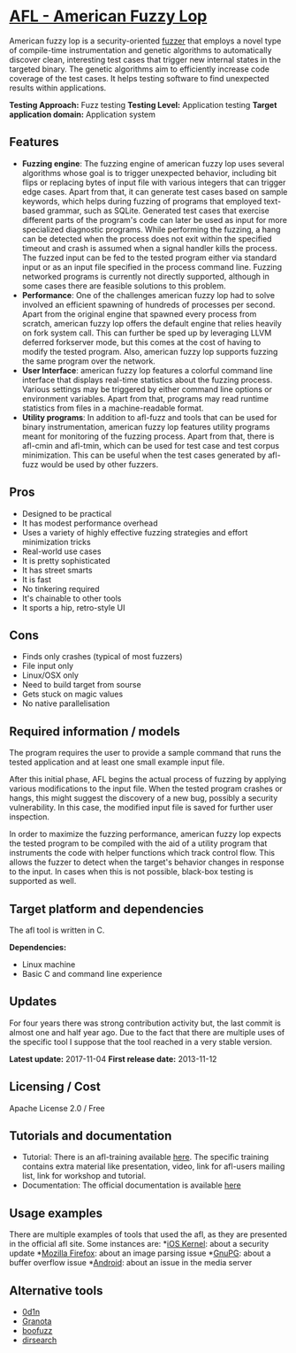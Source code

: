 # [AFL - American Fuzzy Lop](http://lcamtuf.coredump.cx/afl/)
American fuzzy lop is a security-oriented [fuzzer](https://en.wikipedia.org/wiki/Fuzzing) that employs a novel type of compile-time instrumentation and genetic algorithms to automatically discover clean, interesting test cases that trigger new internal states in the targeted binary. The genetic algorithms aim to efficiently increase code coverage of the test cases. It helps testing software to find unexpected results within applications.

**Testing Approach:** Fuzz testing
**Testing Level:** Application testing
**Target application domain:** Application system

## Features
* **Fuzzing engine**: The fuzzing engine of american fuzzy lop uses several algorithms whose goal is to trigger unexpected behavior, including bit flips or replacing bytes of input file with various integers that can trigger edge cases. Apart from that, it can generate test cases based on sample keywords, which helps during fuzzing of programs that employed text-based grammar, such as SQLite. Generated test cases that exercise different parts of the program's code can later be used as input for more specialized diagnostic programs. While performing the fuzzing, a hang can be detected when the process does not exit within the specified timeout and crash is assumed when a signal handler kills the process. The fuzzed input can be fed to the tested program either via standard input or as an input file specified in the process command line. Fuzzing networked programs is currently not directly supported, although in some cases there are feasible solutions to this problem.
* **Performance**: One of the challenges american fuzzy lop had to solve involved an efficient spawning of hundreds of processes per second. Apart from the original engine that spawned every process from scratch, american fuzzy lop offers the default engine that relies heavily on fork system call. This can further be sped up by leveraging LLVM deferred forkserver mode, but this comes at the cost of having to modify the tested program. Also, american fuzzy lop supports fuzzing the same program over the network.
* **User Interface**: american fuzzy lop features a colorful command line interface that displays real-time statistics about the fuzzing process. Various settings may be triggered by either command line options or environment variables. Apart from that, programs may read runtime statistics from files in a machine-readable format.
* **Utility programs**: In addition to afl-fuzz and tools that can be used for binary instrumentation, american fuzzy lop features utility programs meant for monitoring of the fuzzing process. Apart from that, there is afl-cmin and afl-tmin, which can be used for test case and test corpus minimization. This can be useful when the test cases generated by afl-fuzz would be used by other fuzzers.

## Pros
* Designed to be practical
* It has modest performance overhead
* Uses a variety of highly effective fuzzing strategies and effort minimization tricks
* Real-world use cases 
* It is pretty sophisticated
* It has street smarts
* It is fast
* No tinkering required
* It's chainable to other tools
* It sports a hip, retro-style UI

## Cons
* Finds only crashes (typical of most fuzzers)
* File input only
* Linux/OSX only
* Need to build target from sourse
* Gets stuck on magic values
* No native parallelisation

## Required information / models
The program requires the user to provide a sample command that runs the tested application and at least one small example input file. 

After this initial phase, AFL begins the actual process of fuzzing by applying various modifications to the input file. When the tested program crashes or hangs, this might suggest the discovery of a new bug, possibly a security vulnerability. In this case, the modified input file is saved for further user inspection.

In order to maximize the fuzzing performance, american fuzzy lop expects the tested program to be compiled with the aid of a utility program that instruments the code with helper functions which track control flow. This allows the fuzzer to detect when the target's behavior changes in response to the input. In cases when this is not possible, black-box testing is supported as well.

## Target platform and dependencies
The afl tool is written in C.

**Dependencies:** 
* Linux machine
* Basic C and command line experience

## Updates
For four years there was strong contribution activity but, the last commit is almost one and half year ago. Due to the fact that there are multiple uses of the specific tool I suppose that the tool reached in a very stable version.  

**Latest update:** 2017-11-04
**First release date:** 2013-11-12

## Licensing / Cost
Apache License 2.0 / Free

## Tutorials and documentation
* Tutorial: There is an afl-training available [here](https://github.com/ThalesIgnite/afl-training). The specific training contains extra material like presentation, video, link for afl-users mailing list, link for workshop and tutorial.
* Documentation: The official documentation is available [here](http://lcamtuf.coredump.cx/afl/QuickStartGuide.txt)

## Usage examples
There are multiple examples of tools that used the afl, as they are presented in the official afl site. Some instances are:
*[iOS Kernel](https://support.apple.com/en-us/HT208331): about a security update
*[Mozilla Firefox](https://lcamtuf.blogspot.com/2014/09/cve-2014-1564-uninitialized-memory-when.html): about an image parsing issue
*[GnuPG](https://blog.fuzzing-project.org/2-Buffer-overflow-and-other-minor-issues-in-GnuPG-and-libksba-TFPA-0012014.html): about a buffer overflow issue
*[Android](https://www.blackhat.com/docs/us-15/materials/us-15-Drake-Stagefright-Scary-Code-In-The-Heart-Of-Android.pdf): about an issue in the media server

## Alternative tools
* [0d1n](https://github.com/CoolerVoid/0d1n/)
* [Granota](https://github.com/valldrac/granota)
* [boofuzz](https://github.com/jtpereyda/boofuzz)
* [dirsearch](https://github.com/maurosoria/dirsearch)
